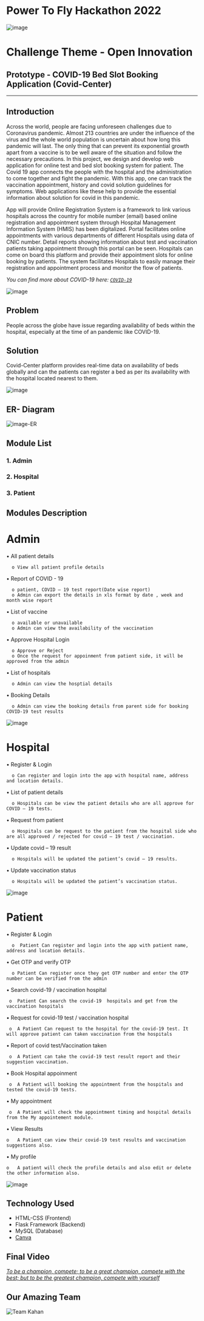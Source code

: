
# Power To Fly Hackathon 2022  
![image](https://user-images.githubusercontent.com/108192526/175801501-072a727e-c326-40e1-b650-035aa267ebaa.jpeg) 


# Challenge Theme - Open Innovation 
## Prototype - COVID-19 Bed Slot Booking Application (Covid-Center)
-----------------------------------------------------------------------------

## Introduction
Across the world, people are facing unforeseen challenges due to Coronavirus pandemic. Almost 213 countries are under the influence of the virus and the whole world population is uncertain about how long this pandemic will last. The only thing that can prevent its exponential growth apart from a vaccine is to be well aware of the situation and follow the necessary precautions. In this project, we design and develop  web application for online test and bed slot booking system for patient. The Covid 19 app connects the people with the hospital and the administration to come together and fight the pandemic. With this app, one can track the vaccination appointment, history and covid solution guidelines for symptoms. Web applications like these help to provide the essential information about solution for covid in this pandemic.

App will provide Online Registration System is a framework to link various hospitals across the country for  mobile number (email) based online registration and appointment system through Hospital Management Information System (HMIS) has been digitalized. Portal facilitates online appointments with various departments of different Hospitals using  data of CNIC number. Detail reports showing information about test and vaccination patients taking appointment through this portal can be seen. Hospitals can come on board this platform and provide their appointment slots for online booking by patients. The system facilitates Hospitals to easily manage their registration and appointment process and monitor the flow of patients.

*You can find more about COVID-19 here: [`COVID-19`](https://en.wikipedia.org/wiki/COVID-19)*

![image](https://upload.wikimedia.org/wikipedia/commons/4/48/Fphar-11-00937-g001.jpg)

## Problem 
People across the globe have issue regarding availability of beds within the hospital, especially at the time of an pandemic like COVID-19.

## Solution 
Covid-Center platform provides real-time data on availability of beds globally and can the patients can register a bed as per its availability with the hospital located nearest to them.

![image](https://github.com/ch-ayesha/COVID-19-bed-slot-Booking-Application/blob/main/Home%20Page.jpeg)


## ER- Diagram
 ![image-ER](https://user-images.githubusercontent.com/108192526/175801530-236e8350-47c0-45b8-b03f-1ab641e2db52.jpeg)
 
## Module List 
 ### 1. Admin 
 ### 2. Hospital
 ### 3. Patient 

## Modules Description 

# Admin

•	All patient details

      o	View all patient profile details 
   
•	Report of COVID - 19 

      o	patient, COVID – 19 test report(Date wise report)
      o	Admin can export the details in xls format by date , week and month wise report 
      
•	List of vaccine 

      o	available or unavailable
      o	Admin can view the availability of the vaccination
      
•	Approve Hospital Login

      o	Approve or Reject
      o	Once the request for appoinment from patient side, it will be approved from the admin
      
•	List of hospitals

      o	Admin can view the hosptial details 
      
•	Booking Details

      o	Admin can view the booking details from parent side for booking COVID-19 test results
      
  
![image](https://github.com/ch-ayesha/COVID-19-bed-slot-Booking-Application/blob/main/Sign-up%20Page.jpeg)  


# Hospital


•	Register & Login 

      o	Can register and login into the app with hospital name, address and location details.

•	List of patient details

      o	Hospitals can be view the patient details who are all approve for COVID – 19 tests.
      
•	Request from patient

      o	Hospitals can be request to the patient from the hospital side who are all approved / rejected for covid – 19 test / vaccination.
      
•	Update covid – 19 result 

      o	Hospitals will be updated the patient’s covid – 19 results.

•	Update vaccination status

      o	Hospitals will be updated the patient’s vaccination status.
      

![image](https://github.com/ch-ayesha/COVID-19-bed-slot-Booking-Application/blob/main/Hospital-staff%20login%20page%20.jpeg)


# Patient

•	Register & Login

      o	 Patient Can register and login into the app with patient name, address and location details.
      
•	Get OTP and verify OTP

      o	Patient Can register once they get OTP number and enter the OTP number can be verified from the admin
      
•	Search covid-19 / vaccination hospital

     o	Patient Can search the covid-19  hospitals and get from the vaccination hospitals
     
•	Request for covid-19 test / vaccination hospital

     o	A Patient Can request to the hospital for the covid-19 test. It will approve patient can taken vaccination from the hospitals
     
•	Report of covid test/Vaccination taken 

     o	A Patient can take the covid-19 test result report and their suggestion vaccination.
     
•	Book Hospital appoinment 

     o	A Patient will booking the appointment from the hospitals and tested the covid-19 tests.

•	My appointment

     o	A Patient will check the appointment timing and hospital details from the My appointement module.
     
•	View Results 

    o	A Patient can view their covid-19 test results and vaccination suggestions also.
    
•	My profile

    o	A patient will check the profile details and also edit or delete the other information also.

![image](https://github.com/ch-ayesha/COVID-19-bed-slot-Booking-Application/blob/main/Patient%20login%20page.jpeg)




## Technology Used
- HTML-CSS (Frontend)
- Flask Framework (Backend)
- MySQL (Database)
- [Canva](https://www.canva.com)


## Final Video

[*To be a champion, compete; to be a great champion, compete with the best; but to be the greatest champion, compete with yourself*](https://www.youtube.com/watch?v=NhgYni1v8QI&feature=emb_logo)


## Our Amazing Team

![Team Kahan](https://user-images.githubusercontent.com/108192526/175802638-c085f4ff-922f-4771-92b3-4b2969663591.jpeg)

